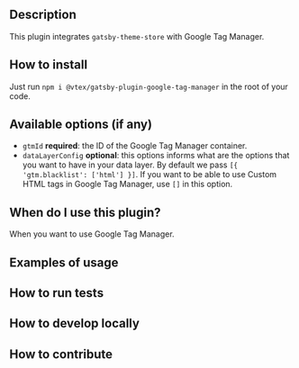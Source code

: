 ## Description

This plugin integrates `gatsby-theme-store` with Google Tag Manager.

## How to install

Just run `npm i @vtex/gatsby-plugin-google-tag-manager` in the root of your code.

## Available options (if any)

- `gtmId` **required**: the ID of the Google Tag Manager container.
- `dataLayerConfig` **optional**: this options informs what are the options that you want to have in your data layer. By default we pass `[{ 'gtm.blacklist': ['html'] }]`. If you want to be able to use Custom HTML tags in Google Tag Manager, use `[]` in this option.

## When do I use this plugin?

When you want to use Google Tag Manager.

## Examples of usage

## How to run tests

## How to develop locally

## How to contribute
